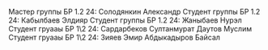Мастер группы БР 1.2 24: Солодянкин Александр
Студент группы БР 1.2 24: Кабылбаев Элдияр
Студент группы БР 1.2 24: Жаныбаев Нурэл
Студент груааы БР 1\2 24: Сардарбеков Султанмурат
Даутов Муслим
Студент груааы БР 1\2 24: Зияев Эмир
Абдыкадыров Байсал